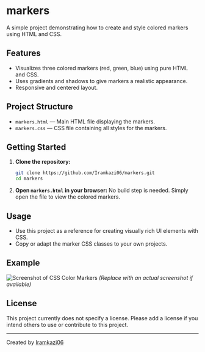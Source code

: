 # markers
A simple project demonstrating how to create and style colored markers using HTML and CSS.

## Features

- Visualizes three colored markers (red, green, blue) using pure HTML and CSS.
- Uses gradients and shadows to give markers a realistic appearance.
- Responsive and centered layout.

## Project Structure

- `markers.html` — Main HTML file displaying the markers.
- `markers.css` — CSS file containing all styles for the markers.

## Getting Started

1. **Clone the repository:**
   ```sh
   git clone https://github.com/Iramkazi06/markers.git
   cd markers
   ```

2. **Open `markers.html` in your browser:**
   No build step is needed. Simply open the file to view the colored markers.

## Usage

- Use this project as a reference for creating visually rich UI elements with CSS.
- Copy or adapt the marker CSS classes to your own projects.

## Example

![Screenshot of CSS Color Markers](https://github.com/Iramkazi06/markers/raw/main/example.png)
*(Replace with an actual screenshot if available)*

## License

This project currently does not specify a license. Please add a license if you intend others to use or contribute to this project.

---
Created by [Iramkazi06](https://github.com/Iramkazi06)
